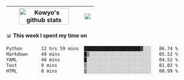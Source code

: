 | <a href="https://github.com/anuraghazra/github-readme-stats"><img width="85%" src="https://github-readme-stats.vercel.app/api?username=kowyo&show_icons=true&hide_border=true&theme=transparent" alt="Kowyo's github stats" /></a> | <a href="https://github.com/anuraghazra/github-readme-stats"><img align="center" src="https://github-readme-stats.vercel.app/api/top-langs/?username=kowyo&exclude_repo=Engineering-Competition-Robot,mobile-robot&hide=c,assembly,shaderlab,hlsl,mathematica,cmake&layout=compact&hide_border=true&theme=transparent" /></a> |
| ------------- | ------------- |

📊 **This week I spent my time on**
<!--START_SECTION:waka-->

```txt
Python       12 hrs 59 mins  █████████████████████▓░░░   86.74 %
Markdown     49 mins         █▒░░░░░░░░░░░░░░░░░░░░░░░   05.52 %
YAML         40 mins         █░░░░░░░░░░░░░░░░░░░░░░░░   04.52 %
Text         9 mins          ▒░░░░░░░░░░░░░░░░░░░░░░░░   01.02 %
HTML         8 mins          ▒░░░░░░░░░░░░░░░░░░░░░░░░   00.99 %
```

<!--END_SECTION:waka-->
